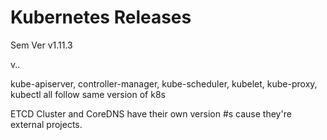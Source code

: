 # Kubernetes Releases
Sem Ver
v1.11.3

v<Major>.<Minor>.<Patch>

kube-apiserver, controller-manager, kube-scheduler, kubelet, kube-proxy, kubectl all follow same version of k8s

ETCD Cluster and CoreDNS have their own version #s cause they're external projects.